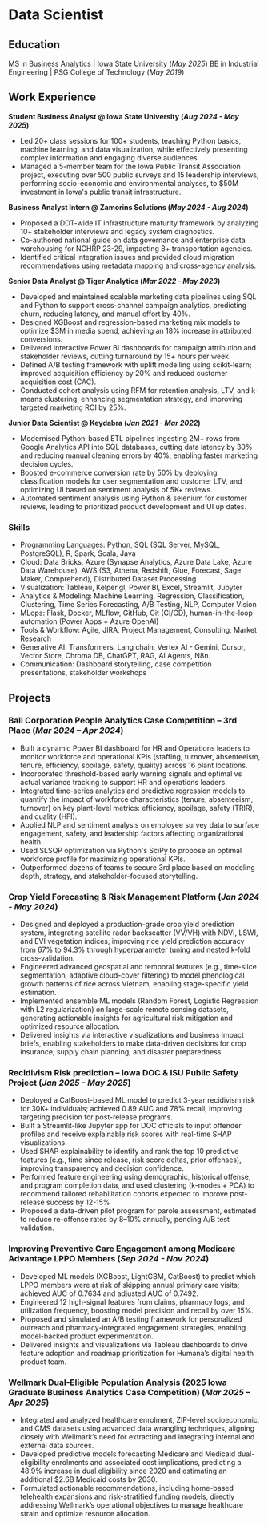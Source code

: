 # Data Scientist

## Education
MS in Business Analytics | Iowa State University (_May 2025_)
BE in Industrial Engineering | PSG College of Technology (_May 2019_)

## Work Experience
**Student Business Analyst  @ Iowa State University (_Aug 2024 - May 2025_)**
- Led 20+ class sessions for 100+ students, teaching Python basics, machine learning, and data visualization, while effectively presenting complex information and engaging diverse audiences.
- Managed a 5-member team for the Iowa Public Transit Association project, executing over 500 public surveys and 15 leadership interviews, performing socio-economic and environmental analyses, to $50M investment in Iowa's public transit infrastructure.

**Business Analyst Intern @ Zamorins Solutions (_May 2024 - Aug 2024_)**
- Proposed a DOT-wide IT infrastructure maturity framework by analyzing 10+ stakeholder interviews and legacy system diagnostics.
- Co-authored national guide on data governance and enterprise data warehousing for NCHRP 23-29, impacting 8+ transportation
agencies.
- Identified critical integration issues and provided cloud migration recommendations using metadata mapping and cross-agency
analysis.

**Senior Data Analyst @ Tiger Analytics (_Mar 2022 - May 2023_)**
- Developed and maintained scalable marketing data pipelines using SQL and Python to support cross-channel campaign analytics,
predicting churn, reducing latency, and manual effort by 40%.
- Designed XGBoost and regression-based marketing mix models to optimize $3M in media spend, achieving an 18% increase in
attributed conversions.
- Delivered interactive Power BI dashboards for campaign attribution and stakeholder reviews, cutting turnaround by 15+ hours
per week.
- Defined A/B testing framework with uplift modelling using scikit-learn; improved acquisition efficiency by 20% and reduced
customer acquisition cost (CAC).
- Conducted cohort analysis using RFM for retention analysis, LTV, and k-means clustering, enhancing segmentation strategy, and
improving targeted marketing ROI by 25%.

**Junior Data Scientist @ Keydabra (_Jan 2021 - Mar 2022_)**
- Modernised Python-based ETL pipelines ingesting 2M+ rows from Google Analytics API into SQL databases, cutting data latency by
30% and reducing manual cleaning errors by 40%, enabling faster marketing decision cycles.
- Boosted e-commerce conversion rate by 50% by deploying classification models for user segmentation and customer LTV, and
optimizing UI based on sentiment analysis of 5K+ reviews.
- Automated sentiment analysis using Python & selenium for customer reviews, leading to prioritized product development and UI up
dates.

### Skills
- Programming Languages: Python, SQL (SQL Server, MySQL, PostgreSQL), R, Spark, Scala, Java
- Cloud: Data Bricks, Azure (Synapse Analytics, Azure Data Lake, Azure Data Warehouse), AWS (S3, Athena, Redshift, Glue, Forecast, Sage Maker, Comprehend), Distributed Dataset Processing
- Visualization: Tableau, Kelper.gl, Power BI, Excel, Streamlit, Jupyter
- Analytics & Modeling: Machine Learning, Regression, Classification, Clustering, Time Series Forecasting, A/B Testing, NLP, Computer Vision
- MLops: Flask, Docker, MLflow, GitHub, Git (CI/CD), human-in-the-loop automation (Power Apps + Azure OpenAI)
- Tools & Workflow: Agile, JIRA, Project Management, Consulting, Market Research
- Generative AI: Transformers, Lang chain, Vertex AI - Gemini, Cursor, Vector Store, Chroma DB, ChatGPT, RAG, AI Agents, N8n.
- Communication: Dashboard storytelling, case competition presentations, stakeholder workshops


## Projects
### Ball Corporation People Analytics Case Competition – 3rd Place (_Mar 2024 – Apr 2024_)
- Built a dynamic Power BI dashboard for HR and Operations leaders to monitor workforce and operational KPIs (staffing, turnover, absenteeism, tenure, efficiency, spoilage, safety, quality) across 16 plant locations.
- Incorporated threshold-based early warning signals and optimal vs actual variance tracking to support HR and operations leaders.
- Integrated time-series analytics and predictive regression models to quantify the impact of workforce characteristics (tenure,
  absenteeism, turnover) on key plant-level metrics: efficiency, spoilage, safety (TRIR), and quality (HFI).
- Applied NLP and sentiment analysis on employee survey data to surface engagement, safety, and leadership factors affecting organizational health.
- Used SLSQP optimization via Python's SciPy to propose an optimal workforce profile for maximizing operational KPIs.
- Outperformed dozens of teams to secure 3rd place based on modeling depth, strategy, and stakeholder-focused storytelling.

### Crop Yield Forecasting & Risk Management Platform (_Jan 2024 - May 2024_)
- Designed and deployed a production-grade crop yield prediction system, integrating satellite radar backscatter (VV/VH) with NDVI, LSWI, and EVI vegetation indices, improving rice yield prediction accuracy from 67% to 94.3% through hyperparameter tuning and nested k‑fold cross‑validation.
- Engineered advanced geospatial and temporal features (e.g., time-slice segmentation, adaptive cloud-cover filtering) to model phenological growth patterns of rice across Vietnam, enabling stage-specific yield estimation.
- Implemented ensemble ML models (Random Forest, Logistic Regression with L2 regularization) on large-scale remote sensing datasets, generating actionable insights for agricultural risk mitigation and optimized resource allocation.
- Delivered insights via interactive visualizations and business impact briefs, enabling stakeholders to make data-driven decisions for crop insurance, supply chain planning, and disaster preparedness.

### Recidivism Risk prediction – Iowa DOC & ISU Public Safety Project (_Jan 2025 - May 2025_)
- Deployed a CatBoost-based ML model to predict 3-year recidivism risk for 30K+ individuals; achieved 0.89 AUC and 78% recall, improving targeting precision for post-release programs.
- Built a Streamlit-like Jupyter app for DOC officials to input offender profiles and receive explainable risk scores with real-time SHAP visualizations.
- Used SHAP explainability to identify and rank the top 10 predictive features (e.g., time since release, risk score deltas, prior offenses), improving transparency and decision confidence.
- Performed feature engineering using demographic, historical offense, and program completion data, and used clustering (k-modes + PCA) to recommend tailored rehabilitation cohorts expected to improve post-release success by 12-15%
- Proposed a data-driven pilot program for parole assessment, estimated to reduce re-offense rates by 8–10% annually, pending A/B test validation.

### Improving Preventive Care Engagement among Medicare Advantage LPPO Members (_Sep 2024 - Nov 2024_)
- Developed ML models (XGBoost, LightGBM, CatBoost) to predict which LPPO members were at risk of skipping annual primary care visits; achieved AUC of 0.7634 and adjusted AUC of 0.7492.
- Engineered 12 high-signal features from claims, pharmacy logs, and utilization frequency, boosting model precision and recall by over 15%.
- Proposed and simulated an A/B testing framework for personalized outreach and pharmacy-integrated engagement strategies, enabling model-backed product experimentation.
- Delivered insights and visualizations via Tableau dashboards to drive feature adoption and roadmap prioritization for Humana’s digital health product team.

### Wellmark Dual-Eligible Population Analysis (2025 Iowa Graduate Business Analytics Case Competition) (_Mar 2025 – Apr 2025_)
- Integrated and analyzed healthcare enrolment, ZIP-level socioeconomic, and CMS datasets using advanced data wrangling techniques, aligning closely with Wellmark’s need for extracting and integrating internal and external data sources.
- Developed predictive models forecasting Medicare and Medicaid dual-eligibility enrolments and associated cost implications, predicting a 48.9% increase in dual eligibility since 2020 and estimating an additional $2.6B Medicaid costs by 2030.
- Formulated actionable recommendations, including home-based telehealth expansions and risk-stratified funding models, directly addressing Wellmark’s operational objectives to manage healthcare strain and optimize resource allocation.
